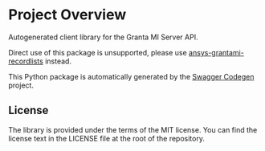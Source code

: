 # Project Overview

Autogenerated client library for the Granta MI Server API.

Direct use of this package is unsupported, please use [ansys-grantami-recordlists](https://github.com/pyansys/grantami-recordlists) instead.

This Python package is automatically generated by the [Swagger Codegen](https://github.com/swagger-api/swagger-codegen) project.


## License

The library is provided under the terms of the MIT license. You can find
the license text in the LICENSE file at the root of the repository.
